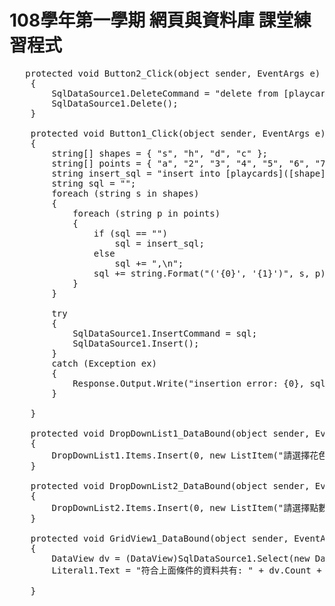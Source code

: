 # 108學年第一學期 網頁與資料庫 課堂練習程式
<pre>
   protected void Button2_Click(object sender, EventArgs e)
    {
        SqlDataSource1.DeleteCommand = "delete from [playcards]";
        SqlDataSource1.Delete();
    }

    protected void Button1_Click(object sender, EventArgs e)
    {
        string[] shapes = { "s", "h", "d", "c" };
        string[] points = { "a", "2", "3", "4", "5", "6", "7", "8", "9", "t", "j", "q", "k" };
        string insert_sql = "insert into [playcards]([shape], [point]) values";
        string sql = "";
        foreach (string s in shapes)
        {
            foreach (string p in points)
            {
                if (sql == "")
                    sql = insert_sql;
                else
                    sql += ",\n";
                sql += string.Format("('{0}', '{1}')", s, p);
            }
        }

        try
        {
            SqlDataSource1.InsertCommand = sql;
            SqlDataSource1.Insert();            
        }
        catch (Exception ex)
        {
            Response.Output.Write("insertion error: {0}, sql={1}", ex.Message, sql);            
        }        

    }

    protected void DropDownList1_DataBound(object sender, EventArgs e)
    {
        DropDownList1.Items.Insert(0, new ListItem("請選擇花色", "%"));
    }

    protected void DropDownList2_DataBound(object sender, EventArgs e)
    {
        DropDownList2.Items.Insert(0, new ListItem("請選擇點數", "%"));
    }

    protected void GridView1_DataBound(object sender, EventArgs e)
    {
        DataView dv = (DataView)SqlDataSource1.Select(new DataSourceSelectArguments());
        Literal1.Text = "符合上面條件的資料共有: " + dv.Count + " 筆.";
        
    }</pre>
